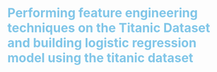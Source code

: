 <h1  style="color:#81C6E8;" > <b> Performing feature engineering techniques on the Titanic Dataset and 
  building logistic regression model using the titanic dataset</b> </h1>
